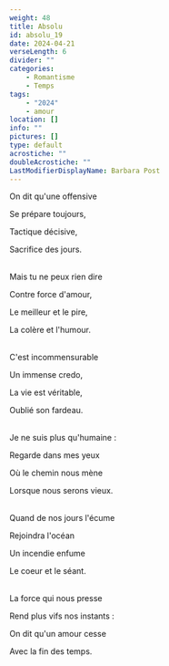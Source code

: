```yaml
---
weight: 48
title: Absolu
id: absolu_19
date: 2024-04-21
verseLength: 6
divider: ""
categories:
    - Romantisme
    - Temps
tags:
    - "2024"
    - amour
location: []
info: ""
pictures: []
type: default
acrostiche: ""
doubleAcrostiche: ""
LastModifierDisplayName: Barbara Post
---
```

On dit qu'une offensive

Se prépare toujours,

Tactique décisive,

Sacrifice des jours.

 \
Mais tu ne peux rien dire

Contre force d'amour,

Le meilleur et le pire,

La colère et l'humour.

 \
C'est incommensurable

Un immense credo,

La vie est véritable,

Oublié son fardeau.

 \
Je ne suis plus qu'humaine :

Regarde dans mes yeux

Où le chemin nous mène

Lorsque nous serons vieux.

 \
Quand de nos jours l'écume

Rejoindra l'océan

Un incendie enfume

Le coeur et le séant.

 \
La force qui nous presse

Rend plus vifs nos instants :

On dit qu'un amour cesse

Avec la fin des temps.
